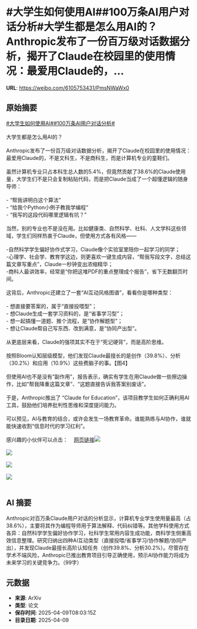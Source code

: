 # #大学生如何使用AI##100万条AI用户对话分析#大学生都是怎么用AI的？Anthropic发布了一份百万级对话数据分析，揭开了Claude在校园里的使用情况：最爱用Claude的，...

**URL**: https://weibo.com/6105753431/PmsNWaWx0

## 原始摘要

<a href="https://m.weibo.cn/search?containerid=231522type%3D1%26t%3D10%26q%3D%23%E5%A4%A7%E5%AD%A6%E7%94%9F%E5%A6%82%E4%BD%95%E4%BD%BF%E7%94%A8AI%23&amp;extparam=%23%E5%A4%A7%E5%AD%A6%E7%94%9F%E5%A6%82%E4%BD%95%E4%BD%BF%E7%94%A8AI%23" data-hide=""><span class="surl-text">#大学生如何使用AI#</span></a><a href="https://m.weibo.cn/search?containerid=231522type%3D1%26t%3D10%26q%3D%23100%E4%B8%87%E6%9D%A1AI%E7%94%A8%E6%88%B7%E5%AF%B9%E8%AF%9D%E5%88%86%E6%9E%90%23&amp;extparam=%23100%E4%B8%87%E6%9D%A1AI%E7%94%A8%E6%88%B7%E5%AF%B9%E8%AF%9D%E5%88%86%E6%9E%90%23" data-hide=""><span class="surl-text">#100万条AI用户对话分析#</span></a><br><br>大学生都是怎么用AI的？<br><br>Anthropic发布了一份百万级对话数据分析，揭开了Claude在校园里的使用情况：最爱用Claude的，不是文科生，不是商科生，而是计算机专业的童鞋们。<br><br>虽然计算机专业只占本科生总人数的5.4%，但竟然贡献了38.6%的Claude使用量，大学生们不是只会复制粘贴代码，而是把Claude当成了一个超懂逻辑的随身导师：<br><br>- “帮我讲明白这个算法”<br>- “给我个Python小例子教我学编程”<br>- “我写的这段代码哪里逻辑有坑？”  <br><br>当然，别的专业也不是没在用。比如健康类、自然科学、社科、人文学科这些领域，学生们同样热衷于Claude，但使用方式各有风格——  <br><br>-自然科学学生偏好协作式学习，Claude像个实验室里陪你一起学习的同学；  <br>-心理学、社会学、教育学这边，则更喜欢一键生成内容，“帮我写段文字，总结这篇文章写重点”，Claude一秒钟变出浓缩精华；  <br>-商科人最讲效率，经常是“你把这堆PDF的重点整理成个报告”，省下无数翻页时间。<br><br>这背后，Anthropic还建立了一套“AI互动风格图谱”，看看你是哪种类型：<br><br>- 想直接要答案的，属于“直接投喂型”；<br>- 想Claude生成一套学习资料的，是“省事学习型”；<br>- 想一起搞懂一道题、推个流程，是“协作解题型”；<br>- 想让Claude帮自己写东西、改到满意，是“协同产出型”。<br><br>从更底层来看，Claude的强项其实不在于“死记硬背”，而是高阶思维。<br><br>按照Bloom认知层级模型，他们发现Claude最擅长的是创作（39.8%）、分析（30.2%）和应用（10.9%）这些费脑子的事。【图4】<br><br>但使用AI也不是没有“副作用”，报告表示，确实有学生在用Claude做一些擦边操作，比如“帮我降重这篇文章”、“这题直接告诉我答案别废话”。<br><br>于是，Anthropic推出了 “Claude for Education”，该项目教学生如何正确利用AI工具，鼓励他们培养批判性思维和深度提问能力。<br><br>可以预见，AI与教育的结合，或许会发生一场教育革命。谁能熟练与AI协作，谁就能快速收割“信息时代的学习红利”。<br><br>感兴趣的小伙伴可以点击：<a href="https://weibo.cn/sinaurl?u=https%3A%2F%2Fwww.anthropic.com%2Fnews%2Fanthropic-education-report-how-university-students-use-claude" data-hide=""><span class="url-icon"><img style="width: 1rem;height: 1rem" src="https://h5.sinaimg.cn/upload/2015/09/25/3/timeline_card_small_web_default.png" referrerpolicy="no-referrer"></span><span class="surl-text">网页链接</span></a><img style="" src="https://tvax1.sinaimg.cn/large/006Fd7o3gy1i0akxsa756j31uo1eiaju.jpg" referrerpolicy="no-referrer"><br><br><img style="" src="https://tvax2.sinaimg.cn/large/006Fd7o3gy1i0akxtmzs7j30zk0mlaio.jpg" referrerpolicy="no-referrer"><br><br><img style="" src="https://tvax4.sinaimg.cn/large/006Fd7o3gy1i0akxv0be0j30zk0ufwoe.jpg" referrerpolicy="no-referrer"><br><br><img style="" src="https://tvax3.sinaimg.cn/large/006Fd7o3gy1i0akxw3rypj31uo1c4woo.jpg" referrerpolicy="no-referrer"><br><br>

## AI 摘要

Anthropic对百万条Claude用户对话的分析显示，计算机专业学生使用量最高（占38.6%），主要将其作为编程导师用于算法解释、代码纠错等。其他学科使用方式各异：自然科学学生偏好协作学习，社科学生常用内容生成功能，商科学生侧重高效信息整理。研究归纳出四种AI互动类型（直接投喂/省事学习/协作解题/协同产出），并发现Claude最擅长高阶认知任务（创作39.8%、分析30.2%）。尽管存在学术不端风险，Anthropic已推出教育项目引导正确使用，预示AI协作能力将成为未来学习的关键竞争力。（99字）

## 元数据

- **来源**: ArXiv
- **类型**: 论文
- **保存时间**: 2025-04-09T08:03:15Z
- **目录日期**: 2025-04-09
